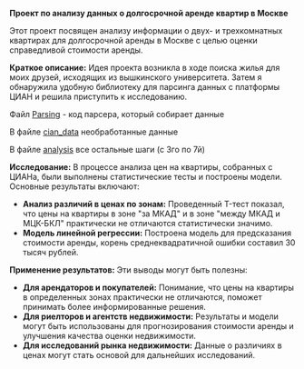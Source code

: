 **Проект по анализу данных о долгосрочной аренде квартир в Москве**

Этот проект посвящен анализу информации о двух- и трехкомнатных квартирах для долгосрочной аренды в Москве с целью оценки справедливой стоимости аренды.

**Краткое описание:**
Идея проекта возникла в ходе поиска жилья для моих друзей, исходящих из вышкинского университета. Затем я обнаружила удобную библиотеку для парсинга данных с платформы ЦИАН и решила приступить к исследованию.

Файл [Parsing](https://github.com/sofsama/sofsama/blob/main/Parsing.ipynb) - код парсера, который собирает данные

В файле [cian_data](https://github.com/sofsama/sofsama/blob/main/cian_data.xlsx) необработанные данные

В файле [analysis](https://github.com/sofsama/sofsama/blob/main/analysis.ipynb) все остальные шаги (с 3го по 7й)

**Исследование:**
В процессе анализа цен на квартиры, собранных с ЦИАНа, были выполнены статистические тесты и построены модели. Основные результаты включают:

- **Анализ различий в ценах по зонам:** Проведенный T-тест показал, что цены на квартиры в зоне "за МКАД" и в зоне "между МКАД и МЦК-БКЛ" практически не отличаются статистически значимо.
- **Модель линейной регрессии:** Построена модель для предсказания стоимости аренды, корень среднеквадратичной ошибки составил 30 тысяч рублей.

**Применение результатов:**
Эти выводы могут быть полезны:

- **Для арендаторов и покупателей:** Понимание, что цены на квартиры в определенных зонах практически не отличаются, поможет принимать более информированные решения.
- **Для риелторов и агентств недвижимости:** Результаты и модели могут быть использованы для прогнозирования стоимости аренды и улучшения качества оценки недвижимости.
- **Для исследований рынка недвижимости:** Данные о различиях в ценах могут стать основой для дальнейших исследований.
